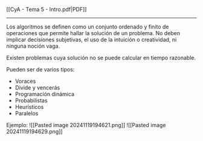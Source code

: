 [[CyA - Tema 5 - Intro.pdf|PDF]]
___
Los algoritmos se definen como un conjunto ordenado y finito de operaciones que permite hallar la solución de un problema. No deben implicar decisiones subjetivas, el uso de la intuición o creatividad, ni ninguna noción vaga.

Existen problemas cuya solución no se puede calcular en tiempo razonable.

Pueden ser de varios tipos:
+ Voraces
+ Divide y vencerás
+ Programación dinámica
+ Probabilistas
+ Heurísticos
+ Paralelos

Ejemplo:
![[Pasted image 20241119194621.png]]
![[Pasted image 20241119194629.png]]
